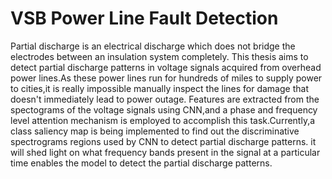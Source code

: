 # VSB Power Line Fault Detection
Partial discharge is an electrical discharge which does not bridge the electrodes between an insulation system completely. This thesis aims to detect partial discharge patterns in voltage signals acquired from overhead power lines.As these power lines run for hundreds of miles to supply power to cities,it is really impossible manually inspect the lines for damage that doesn't immediately lead to power outage. Features are extracted from the spectograms of the voltage signals using CNN,and a phase and frequency level attention mechanism is employed to accomplish this task.Currently,a class saliency map is being implemented to find out the discriminative spectrograms regions used by CNN to detect partial discharge patterns. it will shed light on what frequency bands present in the signal at a particular time enables the model to detect the partial discharge patterns.
